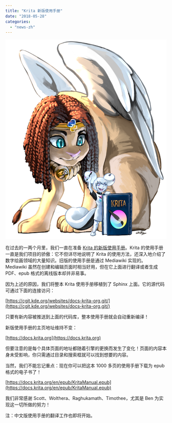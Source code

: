 ```yaml
---
title: "Krita 新版使用手册"
date: "2018-05-28"
categories: 
  - "news-zh"
---
```


[![Kiki, the Krita mascot, is on the foreground, leaning on a book with the title "Krita" and the Krita logo. In her right hand, she's holding up a stylus, and she's facing the audience with a big grin. On the background a giant sphinx is sitting, hunched over to look at Kiki.](images/krita_sphinx_conversion.png)](https://krita.org/wp-content/uploads/2018/05/krita_sphinx_conversion.png)

在过去的一两个月里，我们一直在准备 [Krita 的新版使用手册](https://docs.krita.org)。Krita 的使用手册一直是我们项目的骄傲：它不但详尽地说明了 Krita 的使用方法，还深入地介绍了数字绘画领域的大量知识。旧版的使用手册是通过 Mediawiki 实现的。Mediawiki 虽然在创建和编辑页面时相当好用，但在它上面进行翻译或者生成 PDF、epub 格式的离线版本却并非易事。

因为上述的原因，我们将整本 Krita 使用手册移植到了 Sphinx 上面。它的源代码可通过下面的连接访问：

[https://cgit.kde.org/websites/docs-krita-org.git/](https://cgit.kde.org/websites/docs-krita-org.git/)

只要有新内容被推送到上面的代码库，整本使用手册就会自动重新编译！

新版使用手册的主页地址维持不变：

[https://docs.krita.org](https://docs.krita.org)

但要注意的是每个具体页面的地址都随着引擎的更换而发生了变化！页面的内容本身未受影响，你只需通过目录和搜索框就可以找到想要的内容。

当然，我们不能忘记重点：现在你可以把这本 1000 多页的使用手册下载为 epub 格式的电子书了！

[https://docs.krita.org/en/epub/KritaManual.epub](https://docs.krita.org/en/epub/KritaManual.epub)

我们非常感谢 Scott、Wolthera、Raghukamath、Timothee，尤其是 Ben 为实现这一切所做的努力！

注：中文版使用手册的翻译工作也即将开始。
